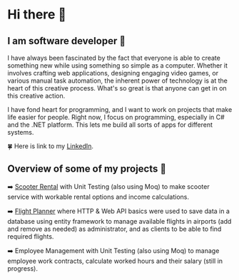 # Hi there 👋
## I am software developer :seedling:

I have always been fascinated by the fact that everyone is able to create something new while using something so simple as a computer. Whether it involves crafting web applications, designing engaging video games, or various manual task automation, the inherent power of technology is at the heart of this creative process. What's so great is that anyone can get in on this creative action.

I have fond heart for programming, and I want to work on projects that make life easier for people. Right now, I focus on programming, especially in C# and the .NET platform. This lets me build all sorts of apps for different systems.

:four_leaf_clover: Here is link to my [LinkedIn](https://www.linkedin.com/in/ligavilumsone/).

## Overview of some of my projects :seedling:

:arrow_right: [Scooter Rental](https://github.com/LigaV123/Scooter_Rental) with Unit Testing (also using Moq) to make scooter service with workable rental options and income calculations.

:arrow_right: [Flight Planner](https://github.com/LigaV123/Flight_Planner) where HTTP & Web API basics were used to save data in a database using entity framework to manage available flights in airports (add and remove as needed) as administrator, and as clients to be able to find required flights.

:arrow_right: Employee Management with Unit Testing (also using Moq) to manage employee work contracts, calculate worked hours and their salary (still in progress).

